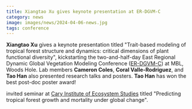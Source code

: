 ```yaml
---
title: Xiangtao Xu gives keynote presentation at ER-DGVM-C
category: news
image: images/news/2024-04-06-news.jpg
tags: conference
---
```


**Xiangtao Xu** gives a keynote presentation titled "Trait-based modeling of tropical forest structure and dynamics: critical dimensions of plant functional diversity", kickstarting the two-and-half-day East Regional Dynamic Global Vegetation Modeling Conference ([ER-DGVM-C](https://aimesproject.org/erdgvmc_2024/)) at MBL, Woods Hole. Lab members **Cameron Coles**, **Coral Valle-Rodriguez**, and **Tao Han** also presented research talks and posters. **Tao Han** has won the best post-doc poster award!


 invited seminar at [Cary Institute of Ecosystem Studies](https://www.caryinstitute.org/) titled "Predicting tropical forest growth and mortality under global change".